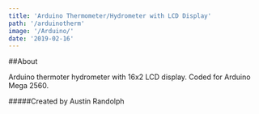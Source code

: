 ```yaml
---
title: 'Arduino Thermometer/Hydrometer with LCD Display'
path: '/arduinotherm'
image: '/Arduino/'
date: '2019-02-16'
---
```


##About

Arduino thermoter hydrometer with 16x2 LCD display. Coded for Arduino Mega 2560.

#####Created by
Austin Randolph
